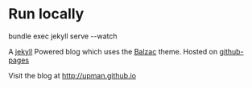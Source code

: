 # Run locally

bundle exec jekyll serve --watch

A [jekyll](http://jekyllrb.com/) Powered blog  which uses the [Balzac](https://github.com/ColeTownsend/Balzac-for-Jekyll) theme.
Hosted on [github-pages](http://pages.github.com/)

Visit the blog at http://upman.github.io
